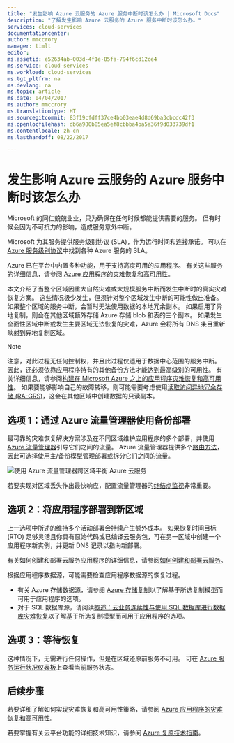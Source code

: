 ```yaml
---
title: "发生影响 Azure 云服务的 Azure 服务中断时该怎么办 | Microsoft Docs"
description: "了解发生影响 Azure 云服务的 Azure 服务中断时该怎么办。"
services: cloud-services
documentationcenter: 
author: mmccrory
manager: timlt
editor: 
ms.assetid: e52634ab-003d-4f1e-85fa-794f6cd12ce4
ms.service: cloud-services
ms.workload: cloud-services
ms.tgt_pltfrm: na
ms.devlang: na
ms.topic: article
ms.date: 04/04/2017
ms.author: mmccrory
ms.translationtype: HT
ms.sourcegitcommit: 83f19cfdff37ce4bb03eae4d8d69ba3cbcdc42f3
ms.openlocfilehash: db6a980b85ea5ef8cbbba4ba5a36f9d033739df1
ms.contentlocale: zh-cn
ms.lasthandoff: 08/22/2017

---
```

# <a name="what-to-do-in-the-event-of-an-azure-service-disruption-that-impacts-azure-cloud-services"></a>发生影响 Azure 云服务的 Azure 服务中断时该怎么办
Microsoft 的同仁兢兢业业，只为确保在任何时候都能提供需要的服务。 但有时候会因为不可抗力的影响，造成服务意外中断。

Microsoft 为其服务提供服务级别协议 (SLA)，作为运行时间和连接承诺。 可以在 [Azure 服务级别协议](https://azure.microsoft.com/support/legal/sla/)中找到各种 Azure 服务的 SLA。

Azure 已在平台中内置多种功能，用于支持高度可用的应用程序。 有关这些服务的详细信息，请参阅 [Azure 应用程序的灾难恢复和高可用性](../resiliency/resiliency-disaster-recovery-high-availability-azure-applications.md)。

本文介绍了当整个区域因重大自然灾难或大规模服务中断而发生中断时的真实灾难恢复方案。 这些情况极少发生，但须针对整个区域发生中断的可能性做出准备。 如果整个区域的服务中断，会暂时无法使用数据的本地冗余副本。 如果启用了异地复制，则会在其他区域额外存储 Azure 存储 blob 和表的三个副本。 如果发生全面性区域中断或发生主要区域无法恢复的灾难，Azure 会将所有 DNS 条目重新映射到异地复制区域。

> [!NOTE]
> 注意，对此过程无任何控制权，并且此过程仅适用于数据中心范围的服务中断。 因此，还必须依靠应用程序特有的其他备份方法才能达到最高级别的可用性。 有关详细信息，请参阅[构建在 Microsoft Azure 之上的应用程序灾难恢复和高可用性](../resiliency/resiliency-disaster-recovery-high-availability-azure-applications.md)。 如果要能够影响自己的故障转移，则可能需要考虑使用[读取访问异地冗余存储 (RA-GRS)](../storage/common/storage-redundancy.md#read-access-geo-redundant-storage)，这会在其他区域中创建数据的只读副本。
>
>


## <a name="option-1-use-a-backup-deployment-through-azure-traffic-manager"></a>选项 1：通过 Azure 流量管理器使用备份部署
最可靠的灾难恢复解决方案涉及在不同区域维护应用程序的多个部署，并使用 [Azure 流量管理器](../traffic-manager/traffic-manager-overview.md)引导它们之间的流量。 Azure 流量管理器提供多个[路由方法](../traffic-manager/traffic-manager-routing-methods.md)，因此可选择使用主/备份模型管理部署或拆分它们之间的流量。

![使用 Azure 流量管理器跨区域平衡 Azure 云服务](./media/cloud-services-disaster-recovery-guidance/using-azure-traffic-manager.png)

若要实现对区域丢失作出最快响应，配置流量管理器的[终结点监视](../traffic-manager/traffic-manager-monitoring.md)非常重要。

## <a name="option-2-deploy-your-application-to-a-new-region"></a>选项 2：将应用程序部署到新区域
上一选项中所述的维持多个活动部署会持续产生额外成本。 如果恢复时间目标 (RTO) 足够灵活且你具有原始代码或已编译云服务包，可在另一区域中创建一个应用程序新实例，并更新 DNS 记录以指向新部署。

有关如何创建和部署云服务应用程序的详细信息，请参阅[如何创建和部署云服务](cloud-services-how-to-create-deploy-portal.md)。

根据应用程序数据源，可能需要检查应用程序数据源的恢复过程。

* 有关 Azure 存储数据源，请参阅 [Azure 存储复制](../storage/common/storage-redundancy.md#read-access-geo-redundant-storage)以了解基于所选复制模型而可用于应用程序的选项。
* 对于 SQL 数据库源，请阅读[概述：云业务连续性与使用 SQL 数据库进行数据库灾难恢复](../sql-database/sql-database-business-continuity.md)以了解基于所选复制模型而可用于应用程序的选项。


## <a name="option-3-wait-for-recovery"></a>选项 3：等待恢复
这种情况下，无需进行任何操作，但是在区域还原前服务不可用。 可在 [Azure 服务运行状况仪表板](https://azure.microsoft.com/status/)上查看当前服务状态。

## <a name="next-steps"></a>后续步骤
若要详细了解如何实现灾难恢复和高可用性策略，请参阅 [Azure 应用程序的灾难恢复和高可用性](../resiliency/resiliency-disaster-recovery-high-availability-azure-applications.md)。

若要掌握有关云平台功能的详细技术知识，请参阅 [Azure 复原技术指南](../resiliency/resiliency-technical-guidance.md)。
